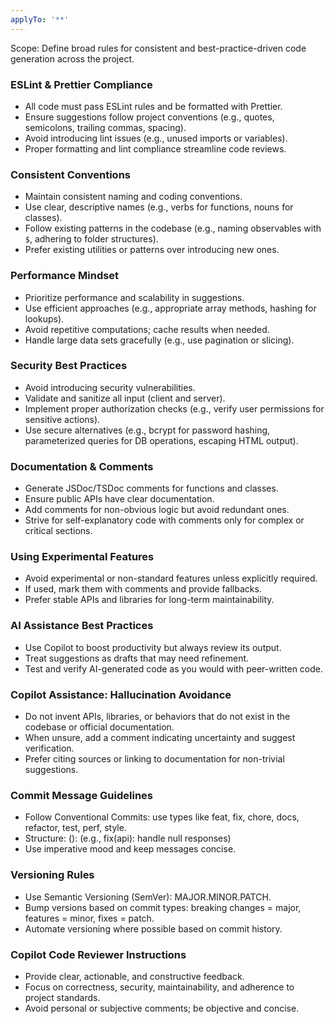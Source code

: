 ```yaml
---
applyTo: '**'
---
```

Scope: Define broad rules for consistent and best-practice-driven code generation across the project.

### ESLint & Prettier Compliance
- All code must pass ESLint rules and be formatted with Prettier.
- Ensure suggestions follow project conventions (e.g., quotes, semicolons, trailing commas, spacing).
- Avoid introducing lint issues (e.g., unused imports or variables).
- Proper formatting and lint compliance streamline code reviews.

### Consistent Conventions
- Maintain consistent naming and coding conventions.
- Use clear, descriptive names (e.g., verbs for functions, nouns for classes).
- Follow existing patterns in the codebase (e.g., naming observables with `$`, adhering to folder structures).
- Prefer existing utilities or patterns over introducing new ones.

### Performance Mindset
- Prioritize performance and scalability in suggestions.
- Use efficient approaches (e.g., appropriate array methods, hashing for lookups).
- Avoid repetitive computations; cache results when needed.
- Handle large data sets gracefully (e.g., use pagination or slicing).

### Security Best Practices
- Avoid introducing security vulnerabilities.
- Validate and sanitize all input (client and server).
- Implement proper authorization checks (e.g., verify user permissions for sensitive actions).
- Use secure alternatives (e.g., bcrypt for password hashing, parameterized queries for DB operations, escaping HTML output).

### Documentation & Comments
- Generate JSDoc/TSDoc comments for functions and classes.
- Ensure public APIs have clear documentation.
- Add comments for non-obvious logic but avoid redundant ones.
- Strive for self-explanatory code with comments only for complex or critical sections.

### Using Experimental Features
- Avoid experimental or non-standard features unless explicitly required.
- If used, mark them with comments and provide fallbacks.
- Prefer stable APIs and libraries for long-term maintainability.

### AI Assistance Best Practices
- Use Copilot to boost productivity but always review its output.
- Treat suggestions as drafts that may need refinement.
- Test and verify AI-generated code as you would with peer-written code.

### Copilot Assistance: Hallucination Avoidance
- Do not invent APIs, libraries, or behaviors that do not exist in the codebase or official documentation.
- When unsure, add a comment indicating uncertainty and suggest verification.
- Prefer citing sources or linking to documentation for non-trivial suggestions.

### Commit Message Guidelines
- Follow Conventional Commits: use types like feat, fix, chore, docs, refactor, test, perf, style.
- Structure: <type>(<scope>): <short description> (e.g., fix(api): handle null responses)
- Use imperative mood and keep messages concise.

### Versioning Rules
- Use Semantic Versioning (SemVer): MAJOR.MINOR.PATCH.
- Bump versions based on commit types: breaking changes = major, features = minor, fixes = patch.
- Automate versioning where possible based on commit history.

### Copilot Code Reviewer Instructions
- Provide clear, actionable, and constructive feedback.
- Focus on correctness, security, maintainability, and adherence to project standards.
- Avoid personal or subjective comments; be objective and concise.